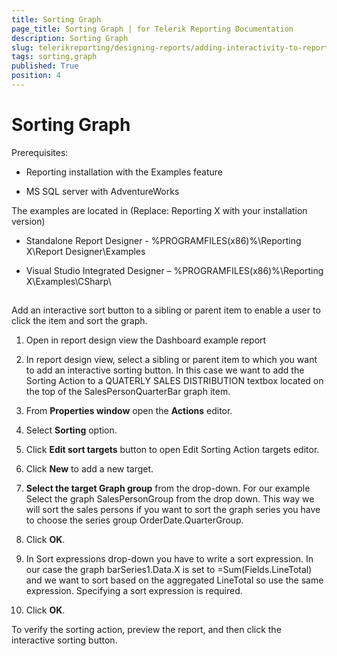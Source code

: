 ```yaml
---
title: Sorting Graph
page_title: Sorting Graph | for Telerik Reporting Documentation
description: Sorting Graph
slug: telerikreporting/designing-reports/adding-interactivity-to-reports/actions/sorting-action/sorting-graph
tags: sorting,graph
published: True
position: 4
---
```


# Sorting Graph



Prerequisites:
      

* Reporting installation with the Examples feature 
        			

* MS SQL server with AdventureWorks
        			

The examples are located in (Replace: Reporting X with your installation version)
      

* Standalone Report Designer - %PROGRAMFILES(x86)%\Reporting X\Report Designer\Examples
        			

* Visual Studio Integrated Designer – %PROGRAMFILES(x86)%\Reporting X\Examples\CSharp\
        			

## 

Add an interactive sort button to a sibling or parent item to enable a user to click the item and sort the graph.
        	

1. Open in report design view the Dashboard example report
        		

1. In report design view, select a sibling or parent item to which you want to add an interactive sorting button. 
        		In this case we want to add the Sorting Action to a QUATERLY SALES DISTRIBUTION textbox located on the 
        		top of the SalesPersonQuarterBar graph item.
        		

1. From __Properties window__ open the __Actions__ editor.
        		

1. Select __Sorting__ option.
        		

1. Click __Edit sort targets__ button to open Edit Sorting Action targets editor.
        		

1. Click __New__ to add a new target.
        		

1. __Select the target Graph group__ from the drop-down. 
        		For our example Select the graph SalesPersonGroup from the drop down. 
        		This way we will sort the sales persons if you want to sort the graph series you have 
        		to choose the series group OrderDate.QuarterGroup.
        		

1. Click __OK__.
        		

1. In Sort expressions drop-down you have to write a sort expression. 
      			In our case the graph barSeries1.Data.X is set to =Sum(Fields.LineTotal) 
      			and we want to sort based on the aggregated LineTotal so use the same expression.
        		Specifying a sort expression is required.

1. Click __OK__.
        		

To verify the sorting action, preview the report, and then click the interactive sorting button.  
        	
